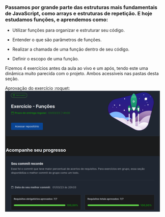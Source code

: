 ### Passamos por grande parte das estruturas mais fundamentais de JavaScript, como arrays e estruturas de repetição. E hoje estudamos funções, e aprendemos como:

- Utilizar funções para organizar e estruturar seu código.

- Entender o que são parâmetros de funções.

- Realizar a chamada de uma função dentro de seu código.

- Definir o escopo de uma função.

<p> Fizemos 4 exercícios antes da aula ao vivo e um após, tendo este uma dinâmica muito parecida com o projeto. Ambos acessíveis nas pastas desta seção.

<p> Aprovação do exercício :roquet: 

<img src="./exercício  após aula ao vivo/print-aprovação-exercício-functions.png" alt="print da aprovação no exercício functions">